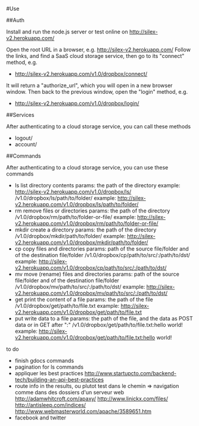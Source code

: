 #Use


##Auth

Install and run the node.js server or test online on http://silex-v2.herokuapp.com/

Open the root URL in a browser, e.g. http://silex-v2.herokuapp.com/
Follow the links, and find a SaaS cloud storage service, then go to its "connect" method, e.g.
* http://silex-v2.herokuapp.com/v1.0/dropbox/connect/

It will return a "authorize_url", which you will open in a new browser window. Then back to the previous window, open the "login" method, e.g.
* http://silex-v2.herokuapp.com/v1.0/dropbox/login/

##Services

After authenticating to a cloud storage service, you can call these methods

* logout/
* account/

##Commands

After authenticating to a cloud storage service, you can use these commands

* ls
  list directory contents
  params: the path of the directory
  example: http://silex-v2.herokuapp.com/v1.0/dropbox/ls/
  /v1.0/dropbox/ls/path/to/folder/
  example: http://silex-v2.herokuapp.com/v1.0/dropbox/ls/path/to/folder/
* rm
  remove files or directories
  params: the path of the directory
  /v1.0/dropbox/rm/path/to/folder-or-file/
  example: http://silex-v2.herokuapp.com/v1.0/dropbox/rm/path/to/folder-or-file/
* mkdir
  create a directory
  params: the path of the directory
  /v1.0/dropbox/mkdir/path/to/folder/
  example: http://silex-v2.herokuapp.com/v1.0/dropbox/mkdir/path/to/folder/
* cp
  copy files and directories
  params: path of the source file/folder and of the destination file/folder
  /v1.0/dropbox/cp/path/to/src/:/path/to/dst/
  example: http://silex-v2.herokuapp.com/v1.0/dropbox/cp/path/to/src/:/path/to/dst/
* mv
  move (rename) files and directories
  params: path of the source file/folder and of the destination file/folder
  /v1.0/dropbox/mv/path/to/src/:/path/to/dst/
  example: http://silex-v2.herokuapp.com/v1.0/dropbox/mv/path/to/src/:/path/to/dst/
* get
  print the content of a file
  params: the path of the file
  /v1.0/dropbox/get/path/to/file.txt
  example: http://silex-v2.herokuapp.com/v1.0/dropbox/get/path/to/file.txt
* put
  write data to a file
  params: the path of the file, and the data as POST data or in GET after ":"
  /v1.0/dropbox/get/path/to/file.txt:hello world!
  example: http://silex-v2.herokuapp.com/v1.0/dropbox/get/path/to/file.txt:hello world!


to do
- finish gdocs commands
- pagination for ls commands
- appliquer les best practices 
  http://www.startupcto.com/backend-tech/building-an-api-best-practices
- route info in the results, ou plutot test dans le chemin => navigation comme dans des dossiers d'un serveur web
  http://adamwhitcroft.com/apaxy/
  http://www.linickx.com/files/
  http://antisleep.com/indices/
  http://www.webmasterworld.com/apache/3589651.htm
- facebook and twitter